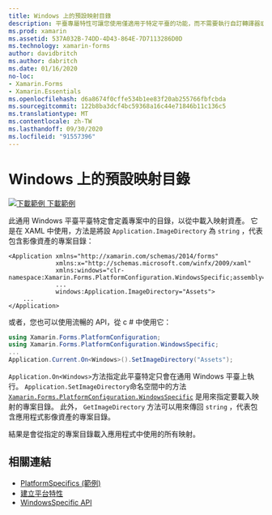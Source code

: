 ```yaml
---
title: Windows 上的預設映射目錄
description: 平臺專屬特性可讓您使用僅適用于特定平臺的功能，而不需要執行自訂轉譯器或效果。 本文說明如何使用 Windows 平臺特定的 Windows 平臺，在專案中定義映射資產的載入來原始目錄。
ms.prod: xamarin
ms.assetid: 537A032B-74DD-4D43-864E-7D7113286D0D
ms.technology: xamarin-forms
author: davidbritch
ms.author: dabritch
ms.date: 01/16/2020
no-loc:
- Xamarin.Forms
- Xamarin.Essentials
ms.openlocfilehash: d6a8674f0cffe534b1ee83f20ab255766fbfcbda
ms.sourcegitcommit: 122b8ba3dcf4bc59368a16c44e71846b11c136c5
ms.translationtype: MT
ms.contentlocale: zh-TW
ms.lasthandoff: 09/30/2020
ms.locfileid: "91557396"
---
```

# <a name="default-image-directory-on-windows"></a>Windows 上的預設映射目錄

[![下載範例](~/media/shared/download.png) 下載範例](https://docs.microsoft.com/samples/xamarin/xamarin-forms-samples/userinterface-platformspecifics)

此通用 Windows 平臺平臺特定會定義專案中的目錄，以從中載入映射資產。 它是在 XAML 中使用，方法是將設 `Application.ImageDirectory` 為 `string` ，代表包含影像資產的專案目錄：

```xaml
<Application xmlns="http://xamarin.com/schemas/2014/forms"
             xmlns:x="http://schemas.microsoft.com/winfx/2009/xaml"
             xmlns:windows="clr-namespace:Xamarin.Forms.PlatformConfiguration.WindowsSpecific;assembly=Xamarin.Forms.Core"
             ...
             windows:Application.ImageDirectory="Assets">
    ...
</Application>
```

或者，您也可以使用流暢的 API，從 c # 中使用它：

```csharp
using Xamarin.Forms.PlatformConfiguration;
using Xamarin.Forms.PlatformConfiguration.WindowsSpecific;
...
Application.Current.On<Windows>().SetImageDirectory("Assets");
```

`Application.On<Windows>`方法指定此平臺特定只會在通用 Windows 平臺上執行。 `Application.SetImageDirectory`命名空間中的方法 [`Xamarin.Forms.PlatformConfiguration.WindowsSpecific`](xref:Xamarin.Forms.PlatformConfiguration.WindowsSpecific) 是用來指定要載入映射的專案目錄。 此外， `GetImageDirectory` 方法可以用來傳回 `string` ，代表包含應用程式影像資產的專案目錄。

結果是會從指定的專案目錄載入應用程式中使用的所有映射。

## <a name="related-links"></a>相關連結

- [PlatformSpecifics (範例) ](/samples/xamarin/xamarin-forms-samples/userinterface-platformspecifics)
- [建立平台特性](~/xamarin-forms/platform/platform-specifics/index.md#creating-platform-specifics)
- [WindowsSpecific API](xref:Xamarin.Forms.PlatformConfiguration.WindowsSpecific)